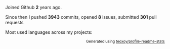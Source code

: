 Joined Github **2** years ago.

Since then I pushed **3943** commits, opened **8** issues, submitted **301** pull requests

Most used languages across my projects:


<p align="right"><sub>Generated using <a href="https://github.com/marketplace/actions/profile-readme-stats">teoxoy/profile-readme-stats</a></sub></p>
